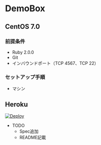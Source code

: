 DemoBox
=============

## CentOS 7.0

### 前提条件

- Ruby 2.0.0
- Git
- インバウンドポート（TCP 4567、TCP 22）

### セットアップ手順

- マシン


## Heroku

[![Deploy](https://www.herokucdn.com/deploy/button.png)](https://heroku.com/deploy)

- TODO  
  - Spec追加  
  - README記載  
